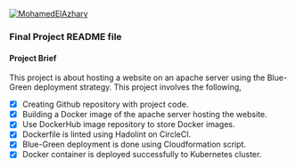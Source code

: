 [![MohamedElAzhary](https://circleci.com/gh/MohamedElAzhary/DevOps_Microservices.svg?style=svg)](https://app.circleci.com/pipelines/github/MohamedElAzhary/DevOps_Microservices)

### Final Project README file

#### Project Brief
This project is about hosting a website on an apache server using
the Blue-Green deployment strategy.
This project involves the following,
- [x] Creating Github repository with project code.
- [x] Building a Docker image of the apache server hosting the website.
- [x] Use DockerHub image repository to store Docker images.
- [x] Dockerfile is linted using Hadolint on CircleCI.
- [x] Blue-Green deployment is done using Cloudformation script.
- [x] Docker container is deployed successfully to Kubernetes cluster.

